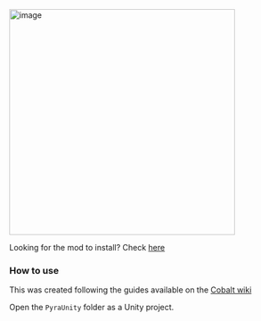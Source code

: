 <img width="405" alt="image" src="https://github.com/DivineDragonFanClub/pyra-costume/assets/3914917/f924b11f-311a-47d1-bf7e-a738f5047ba2">

Looking for the mod to install? Check [here](https://gamebanana.com/mods/479907)

### How to use

This was created following the guides available on the [Cobalt wiki](https://github.com/Raytwo/Cobalt/wiki/Setting-up-your-Unity-project)

Open the `PyraUnity` folder as a Unity project.

